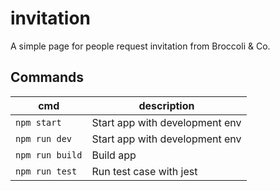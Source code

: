 # invitation
A simple page for people request invitation from Broccoli &amp; Co.

## Commands

| cmd | description |
| ---- | ---- |
| `npm start` | Start app with development env |
| `npm run dev` | Start app with development env |
| `npm run build` | Build app  |
| `npm run test` | Run test case with jest  |
